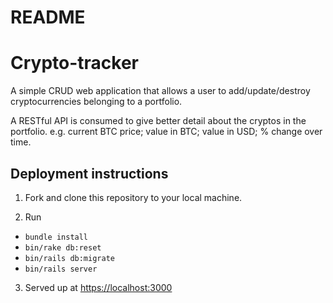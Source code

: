 # README

<!-- This README would normally document whatever steps are necessary to get the
application up and running.

Things you may want to cover:

* Ruby version

* System dependencies

* Configuration

* Database creation

* Database initialization

* How to run the test suite

* Services (job queues, cache servers, search engines, etc.)

* Deployment instructions

* ... -->
# Crypto-tracker

A simple CRUD web application that allows a user to add/update/destroy cryptocurrencies belonging to a portfolio.

A RESTful API is consumed to give better detail about the cryptos in the portfolio. e.g. current BTC price; value in BTC; value in USD; % change over time.

## Deployment instructions

1. Fork and clone this repository to your local machine.

2. Run
* `bundle install`
* `bin/rake db:reset`
* `bin/rails db:migrate`
* `bin/rails server`

3. Served up at [https://localhost:3000](https://localhost:3000)
